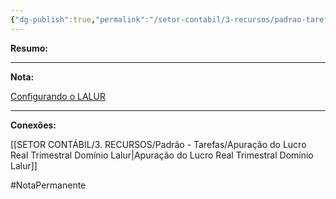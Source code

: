 ```yaml
---
{"dg-publish":true,"permalink":"/setor-contabil/3-recursos/padrao-tarefas/apuracao-do-lucro-real-mensal-dominio-lalur/","dgPassFrontmatter":true,"created":"2025-07-01T11:50:09.581-03:00","updated":"2025-07-29T21:00:27.087-03:00"}
---
```


**Resumo:** 


---

**Nota:**

[Configurando o LALUR](https://www.youtube.com/watch?v=9Ye4FCAtoZE)



---

**Conexões:**

[[SETOR CONTÁBIL/3. RECURSOS/Padrão - Tarefas/Apuração do Lucro Real Trimestral Domínio Lalur\|Apuração do Lucro Real Trimestral Domínio Lalur]]

#NotaPermanente 